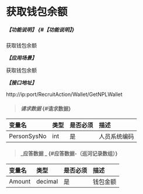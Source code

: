 # 获取钱包余额

##### _【功能说明】_ {#【功能说明】}

获取钱包余额

_**【应用场景】**_

获取钱包余额

_**【接口地址】**_

http://ip:port/RecruitAction/Wallet/GetNPLWallet

> #### _请求数据_ {#请求数据}

| 变量名 | 类型 | 是否必须 | 描述 |
| :--- | :--- | :--- | :--- |
| PersonSysNo | int | 是 | 人员系统编码 |

> #### _应答数据 _ {#应答数据-（巡河记录数组）}

| 变量名 | 类型 | 是否必须 | 描述 |
| :--- | :--- | :--- | :--- |
| Amount | decimal | 是 | 钱包金额 |





